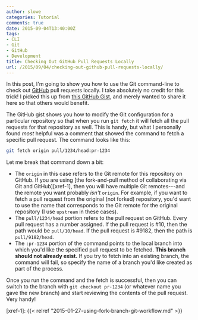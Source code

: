 ```yaml
---
author: slowe
categories: Tutorial
comments: true
date: 2015-09-04T13:40:00Z
tags:
- CLI
- Git
- GitHub
- Development
title: Checking Out GitHub Pull Requests Locally
url: /2015/09/04/checking-out-github-pull-requests-locally/
---
```


In this post, I'm going to show you how to use the Git command-line to check out [GitHub][link-2] pull requests locally. I take absolutely no credit for this trick! I picked this up from [this GitHub Gist][link-1], and merely wanted to share it here so that others would benefit.

The GitHub gist shows you how to modify the Git configuration for a particular repository so that when you run `git fetch` it will fetch all the pull requests for that repository as well. This is handy, but what I personally found _most_ helpful was a comment that showed the command to fetch a specific pull request. The command looks like this:

```bash
git fetch origin pull/1234/head:pr-1234
```

Let me break that command down a bit:

* The `origin` in this case refers to the Git remote for this repository on GitHub. If you are using [the fork-and-pull method of collaborating via Git and GitHub][xref-1], then you will have multiple Git remotes---and the remote you want probably _isn't_ `origin`. For example, if you want to fetch a pull request from the original (not forked) repository, you'd want to use the name that corresponds to the Git remote for the original repository (I use `upstream` in these cases).
* The `pull/1234/head` portion refers to the pull request on GitHub. Every pull request has a number assigned. If the pull request is #10, then the path would be `pull/10/head`. If the pull request is #9182, then the path is `pull/9182/head`.
* The `:pr-1234` portion of the command points to the local branch into which you'd like the specified pull request to be fetched. **This branch should not already exist.** If you try to fetch into an existing branch, the command will fail, so specify the name of a branch you'd like created as part of the process.

Once you run the command and the fetch is successful, then you can switch to the branch with `git checkout pr-1234` (or whatever name you gave the new branch) and start reviewing the contents of the pull request. Very handy!

[link-1]: https://gist.github.com/piscisaureus/3342247
[link-2]: https://www.github.com/
[xref-1]: {{< relref "2015-01-27-using-fork-branch-git-workflow.md" >}}
